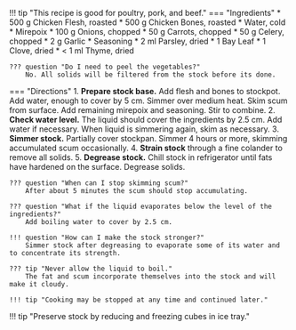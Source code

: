 !!! tip "This recipe is good for poultry, pork, and beef."
=== "Ingredients"
    * 500 g Chicken Flesh, roasted
    * 500 g Chicken Bones, roasted
    * Water, cold
    * Mirepoix
        * 100 g Onions, chopped
        * 50 g Carrots, chopped
        * 50 g Celery, chopped
        * 2 g Garlic
    * Seasoning
        * 2 ml Parsley, dried
        * 1 Bay Leaf
        * 1 Clove, dried
        * < 1 ml Thyme, dried

    ??? question "Do I need to peel the vegetables?"
        No. All solids will be filtered from the stock before its done.

=== "Directions"
    1. **Prepare stock base.** Add flesh and bones to stockpot. Add water, enough to cover by 5 cm. Simmer over medium heat. Skim scum from surface. Add remaining mirepoix and seasoning. Stir to combine.
    2. **Check water level.** The liquid should cover the ingredients by 2.5 cm. Add water if necessary. When liquid is simmering again, skim as necessary.
    3. **Simmer stock.** Partially cover stockpan. Simmer 4 hours or more, skimming accumulated scum occasionally.
    4. **Strain stock** through a fine colander to remove all solids.
    5. **Degrease stock.** Chill stock in refrigerator until fats have hardened on the surface. Degrease solids.

    ??? question "When can I stop skimming scum?"
        After about 5 minutes the scum should stop accumulating.

    ??? question "What if the liquid evaporates below the level of the ingredients?"
        Add boiling water to cover by 2.5 cm.

    !!! question "How can I make the stock stronger?"
        Simmer stock after degreasing to evaporate some of its water and to concentrate its strength.

    ??? tip "Never allow the liquid to boil."
        The fat and scum incorporate themselves into the stock and will make it cloudy.

    !!! tip "Cooking may be stopped at any time and continued later."

!!! tip "Preserve stock by reducing and freezing cubes in ice tray."

[^1]:
    Almost exactly Julia Child's recipe in [Mastering the Art of French Cooking](https://www.amazon.com/Mastering-Art-French-Cooking-Vol/dp/0375413405).
